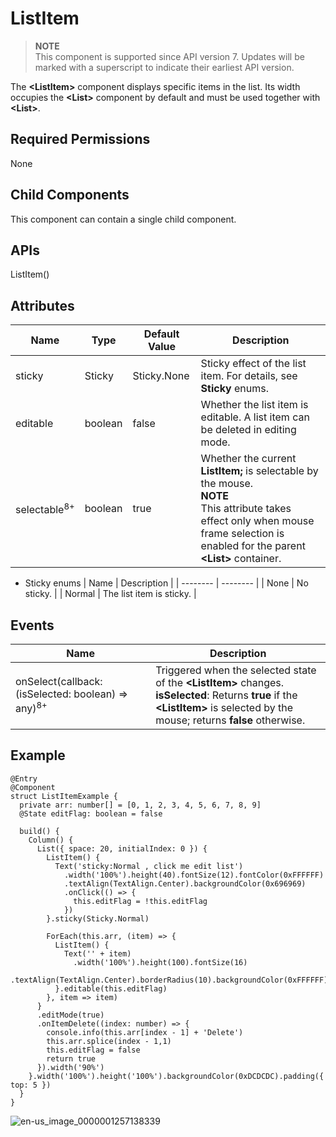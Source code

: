 # ListItem


> **NOTE**<br>
> This component is supported since API version 7. Updates will be marked with a superscript to indicate their earliest API version.


The **&lt;ListItem&gt;** component displays specific items in the list. Its width occupies the **&lt;List&gt;** component by default and must be used together with **&lt;List&gt;**.


## Required Permissions

None


## Child Components

This component can contain a single child component.


## APIs

ListItem()


## Attributes

| Name | Type | Default Value | Description |
| -------- | -------- | -------- | -------- |
| sticky | Sticky | Sticky.None | Sticky effect of the list item. For details, see **Sticky** enums. |
| editable | boolean | false | Whether the list item is editable. A list item can be deleted in editing mode. |
| selectable<sup>8+</sup> | boolean | true | Whether the current **ListItem;** is selectable by the mouse.<br/>**NOTE**<br/>This attribute takes effect only when mouse frame selection is enabled for the parent **&lt;List&gt;** container. |

- Sticky enums
  | Name | Description | 
  | -------- | -------- |
  | None | No sticky. | 
  | Normal | The list item is sticky. | 


## Events

| Name | Description | 
| -------- | -------- |
| onSelect(callback: (isSelected: boolean) =&gt; any)<sup>8+</sup> | Triggered when the selected state of the **&lt;ListItem&gt;** changes.<br/>**isSelected**: Returns **true** if the **&lt;ListItem&gt;** is selected by the mouse; returns **false** otherwise. | 


## Example


```
@Entry
@Component
struct ListItemExample {
  private arr: number[] = [0, 1, 2, 3, 4, 5, 6, 7, 8, 9]
  @State editFlag: boolean = false

  build() {
    Column() {
      List({ space: 20, initialIndex: 0 }) {
        ListItem() {
          Text('sticky:Normal , click me edit list')
            .width('100%').height(40).fontSize(12).fontColor(0xFFFFFF)
            .textAlign(TextAlign.Center).backgroundColor(0x696969)
            .onClick(() => {
              this.editFlag = !this.editFlag
            })
        }.sticky(Sticky.Normal)

        ForEach(this.arr, (item) => {
          ListItem() {
            Text('' + item)
              .width('100%').height(100).fontSize(16)
              .textAlign(TextAlign.Center).borderRadius(10).backgroundColor(0xFFFFFF)
          }.editable(this.editFlag)
        }, item => item)
      }
      .editMode(true)
      .onItemDelete((index: number) => {
        console.info(this.arr[index - 1] + 'Delete')
        this.arr.splice(index - 1,1)
        this.editFlag = false
        return true
      }).width('90%')
    }.width('100%').height('100%').backgroundColor(0xDCDCDC).padding({ top: 5 })
  }
}
```

![en-us_image_0000001257138339](figures/en-us_image_0000001257138339.gif)
